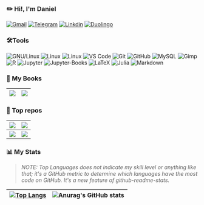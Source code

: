 ### ✏️ Hi!, I'm Daniel
  [![Gmail](https://img.shields.io/badge/drojass003@gmail.com-black?style=flat-square&logo=gmail)]()
  [![Telegram](https://img.shields.io/badge/-@daniel__rojsanch-blue?style=flat-square&logo=telegram&logoColor=white)](https://t.me/daniel_rojsanch)
  [![Linkdin](https://img.shields.io/badge/Linkedin-blue?style=flat-square&logo=linkedin)]()
  [![Duolingo](https://img.shields.io/badge/-Duo-28B463?style=flat-square&logo=duolingo&logoColor=white)](https://www.duolingo.com/profile/daniel-rojsanch)
### 🛠️Tools
  ![GNU/Linux](https://img.shields.io/badge/Linux-FCC624?style=flat-square&logo=linux&logoColor=black)
  ![Linux](https://img.shields.io/badge/Manjaro-45B39D?style=flat-square&logo=manjaro&logoColor=000b41)
  ![Linux](https://img.shields.io/badge/Ubuntu-DC7633?style=flat-square&logo=ubuntu&logoColor=white)
  ![VS Code](https://img.shields.io/badge/-VS%20Code-2E86C1?style=flat-square&logo=visual-studio-code)
  ![Git](https://img.shields.io/badge/-Git-181717?style=flat-square&logo=git)
  ![GitHub](https://img.shields.io/badge/-GitHub-181717?style=flat-square&logo=github)
  ![MySQL](https://img.shields.io/badge/-MySQL-D5D8DC?style=flat-square&logo=mysql)
  ![Gimp](https://img.shields.io/badge/gimp-5C5543?style=flat-square&logo=gimp&logoColor=white)
  ![R](https://img.shields.io/badge/R-2E86C1?style=flat-square&logo=R)
  ![Jupyter](https://img.shields.io/badge/jupyter%20Lab-D35400?style=flat-square&logo=jupyter&logoColor=white)
  ![Jupyter-Books](https://img.shields.io/badge/jupyter%20Books-D35400?style=flat-square&logo=gitbook&logoColor=white)
  ![LaTeX](https://img.shields.io/badge/LaTeX-28B463?style=flat-square&logo=LaTeX)
  ![Julia](https://img.shields.io/badge/Julia-E8EAF6?style=flat-square&logo=Julia&logoColor=28B463)
  ![Markdown](https://img.shields.io/badge/Markdown-black?style=flat-square&logo=Markdown)

### 📙 My Books

|[![](https://github-readme-stats-goku.vercel.app/api/pin/?username=daniel-rojsanch&repo=50-Ejemplos-Graficos-con-R&theme=codeSTACKr&show_icons=true)](https://daniel-rojsanch.github.io/50-Ejemplos-Graficos-con-R/intro.html)|[![](https://github-readme-stats-goku.vercel.app/api/pin/?username=daniel-rojsanch&repo=Statistics-with-Julia&theme=codeSTACKr&show_icons=true)](https://daniel-rojsanch.github.io/Statistics-with-Julia/intro.html)|
|---|---|


### 🚀 Top repos
| [![](https://github-readme-stats-goku.vercel.app/api/pin/?username=daniel-rojsanch&repo=my-shinyApps&theme=codeSTACKr&show_icons=true&show_owner=true)](https://github.com/daniel-rojsanch/my-shinyApps) | [![](https://github-readme-stats-goku.vercel.app/api/pin/?username=daniel-rojsanch&repo=Statistics-with-R&theme=codeSTACKr&show_icons=true&show_owner=true)](https://github.com/daniel-rojsanch/Statistics-with-R) |
|---------|--------|
| [![](https://github-readme-stats-goku.vercel.app/api/pin/?username=daniel-rojsanch&repo=XfceConf&theme=codeSTACKr&show_icons=true&show_owner=true)](https://github.com/daniel-rojsanch/XfceConf) | [![](https://github-readme-stats-goku.vercel.app/api/pin/?username=daniel-rojsanch&repo=Gallery-R&theme=codeSTACKr&show_icons=true&show_owner=true)](https://github.com/daniel-rojsanch/GraficosR) |



### :bar_chart: My Stats

> *NOTE: Top Languages does not indicate my skill level or anything like that; it's a GitHub metric to determine which languages have the most code on GitHub. It's a new feature of github-readme-stats.*

| [![Top Langs](https://github-readme-stats-goku.vercel.app/api/top-langs/?username=daniel-rojsanch&layout=compact&theme=codeSTACKr&hide=jupyter%20notebook,html,css)](https://github.com/anuraghazra/github-readme-stats) | ![Anurag's GitHub stats](https://github-readme-stats-goku.vercel.app/api?username=daniel-rojsanch&show_icons=true&theme=codeSTACKr) |
|-----|-----|
<!--[](./profile-3d-contrib/profile-season-animate.svg)-->

